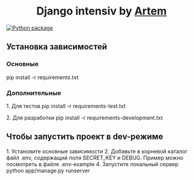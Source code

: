 <h1 align="center">Django intensiv by <a href="https://t.me/@artemstreeter" target="_blank">Artem</a> </h1>

[![Python package](https://github.com/ArtemVX/yandex_django/actions/workflows/python-package.yml/badge.svg)](https://github.com/ArtemVX/yandex_django/actions/workflows/python-package.yml)



<h2>Установка зависимостей</h2>

<h3>Основные</h3>
pip install -r requirements.txt

<h3>Дополнительные </h3>
<p>1. Для тестов pip install -r requirements-test.txt</p>
<p>2. Для разработки pip install -r requirements-development.txt</p>



<h2>Чтобы запустить проект в dev-режиме</h2>
1. Установите основные зависимости 
2. Добавьте в корневой каталог файл .env, содержащий поля SECRET_KEY и DEBUG. Пример можно посмотреть в файле .env-example
4. Запустите локальный сервер python app/manage.py runserver
